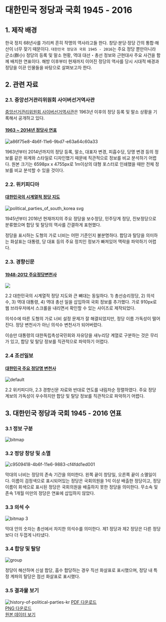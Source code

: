 # 대한민국 정당과 국회 1945 - 2016

## 1. 제작 배경
한국 정치 68년사를 가리켜 흔히 작명의 역사라고들 한다. 창당·분당·정당 간의 통합·해산이 너무 잦기 때문이다. `대한민국 정당과 국회 1945 - 2016`는 주요 정당 뿐만아니라 군소(群小) 정당의 등록 및 말소 현황, 역대 대선・총선 정보와 근현대사 주요 사건을 함께 배치한 연표이다. 해방 이후부터 현재까지 이어진 정당의 역사를 당시 시대적 배경과 정당을 이끈 인물들을 바탕으로 살펴보고자 한다.

## 2. 관련 자료 
### 2.1. 중앙선거관리위원회 사이버선거역사관
[중앙선거관리위원회 사이버선거역사관](http://museum.nec.go.kr/vote/voteKorea2.do)은 1963년 이후의 정당 등록 및 말소 상황을 기록해서 공개하고 있다.

#### [1963 ~ 2014년 정당사 연표](http://museum.nec.go.kr/images/vote/map.jpg)

![a86f75e8-4b6f-11e6-9bd7-e63a64c60a33](https://cloud.githubusercontent.com/assets/10662388/17081306/e3c9ffa4-518d-11e6-9cc2-c45c7f6fcc75.png)

1963년부터 2014년까지의 정당 등록, 말소, 대표자 변경, 피흡수당, 당명 변경 등의 정보를 같은 위계와 스타일로 디자인했기 때문에 직관적으로 정보를 비교 분석하기 어렵다. 원본 크기는 6598px x 4755px로 1m이상의 대형 포스터로 인쇄했을 때만 전체 정보를 비교 분석할 수 있을 것이다.

### 2.2. 위키피디아
#### [대한민국의 시계열적 정당 지도](https://ko.wikipedia.org/wiki/%EB%8C%80%ED%95%9C%EB%AF%BC%EA%B5%AD%EC%9D%98_%EB%AF%BC%EC%A3%BC%EB%8B%B9%EA%B3%84_%EC%A0%95%EB%8B%B9#/media/File:Political_parties_of_south_korea.svg)
![political_parties_of_south_korea svg](https://cloud.githubusercontent.com/assets/10662388/17081298/9ba86594-518d-11e6-8f73-490f09ed6bef.png)

1945년부터 2016년 현재까지의 주요 정당을 보수정당, 민주당계 정당, 진보정당으로 분류했으며 합당 및 탈당의 역사를 간결하게 표현했다. 

정당을 표시하는 도형의 가로 너비는 어떤 기준인지 불분명하다. 합당과 탈당을 의미하는 화살표는 대통령, 당 대표 등의 주요 정치인 정보가 빠져있어 맥락을 파악하기 어렵다.

### 2.3. 경향신문
#### [1948-2012 주요정당변천사](http://www.khan.co.kr/election/choice2012/news/infographic.html)

![](https://cloud.githubusercontent.com/assets/10662388/17081299/a343e166-518d-11e6-9ce8-d8f011d3f5c7.png)


2.2 대한민국의 시계열적 정당 지도와 큰 뼈대는 동일하다. 1) 총선승리정당, 2) 의석 수, 3) 역대 대통령, 4) 역대 총선 일을 삽입하여 국회 정보를 추가했다. 가로 910px로 웹 브라우저에서 스크롤을 내리면서 확인할 수 있는 사이즈로 제작되었다. 

의석수에 따른 도형의 가로 너비 설정 문제가 잘 해결되었지만, 정당 이름 가독성이 떨어진다. 정당 변천사가 아닌 의석수 변천사가 되어버렸다. 

이승만 대통령의 대한독립촉성국민회와 자유당을 새누리당 계열로 구분하는 것은 무리가 있고, 합당 및 탈당 정보를 직관적으로 파악하기 어렵다.

### 2.4 조선일보
#### [대한민국 주요 정당명 변천사](http://thestory.chosun.com/site/data/html_dir/2016/03/28/2016032802246.html)
![default](https://cloud.githubusercontent.com/assets/10662388/16893822/adb14db0-4b7e-11e6-967a-532b78d235bf.jpg)

2.2 위키피디아, 2.3 경향신문 자료와 반대로 연도를 내림차순 정렬하였다. 주요 정당 계보의 가독성이 우수하지만 합당 및 탈당 정보를 직관적으로 파악하기 어렵다.

## 3. 대한민국 정당과 국회 1945 - 2016 연표
### 3.1 정보 구분
![bitmap](https://cloud.githubusercontent.com/assets/10662388/17081241/b0b733e0-518b-11e6-99a1-79ba9ef1d206.png)


### 3.2 정당 창당 및 소멸
![c9509418-4b6f-11e6-9883-cf4fdd1ed001](https://cloud.githubusercontent.com/assets/10662388/17081242/b1f8563a-518b-11e6-948f-703c635f9727.png)

막대의 너비는 정당의 존속 기간을 의미한다. 왼쪽 끝이 창당일, 오른쪽 끝이 소멸일이다. 이름이 검정색으로 표시되어있는 정당은 국회의원을 1석 이상 배출한 정당이고, 정당 이름이 회색으로 표시된 정당은 국회의원을 배출하지 못한 정당을 의미한다. 무소속 및 존속 1개월 미만의 정당은 연표에 삽입하지 않았다. 

### 3.3 의석 수
![bitmap 3](https://cloud.githubusercontent.com/assets/10662388/17081248/c71a1bac-518b-11e6-9e16-6cf6134b27a4.png)

 막대  안의 숫자는 총선에서 차지한 의석수를 의미한다. 제1 정당과 제2 정당은 다른 정당보다 더 두껍게 나타냈다.


### 3.4 합당 및 탈당

![group](https://cloud.githubusercontent.com/assets/10662388/17081243/b343bd04-518b-11e6-9715-8700ade4391a.png)

 정당이 해산하며 신설 합당, 흡수 합당하는 경우 직선 화살표로 표시했으며, 정당 내 특정 계파의 탈당은 점선 화살표로 표시했다.

### 3.5 결과물 보기
![history-of-political-parties-kr](https://cloud.githubusercontent.com/assets/10662388/17081275/a90fb88c-518c-11e6-8aaa-a077da636c49.jpg)
[PDF 다운로드](https://github.com/jaryogujo/history-of-political-parties-kr/blob/master/history-of-political-parties-kr.pdf)  
[PNG 다운로드](https://github.com/jaryogujo/history-of-political-parties-kr/blob/master/history-of-political-parties-kr%402x.png)  	
[원본 데이터 보기](https://docs.google.com/spreadsheets/d/1oOpRwU4IlL6gyMxMq8kw_dl2LDBsT9o0bssZW5cXs00/edit#gid=0)

